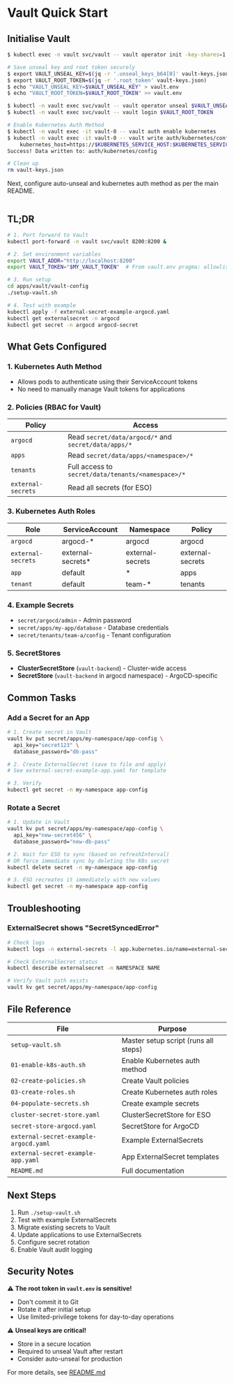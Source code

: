 # Vault Quick Start

## Initialise Vault

```bash
$ kubectl exec -n vault svc/vault -- vault operator init -key-shares=1 -key-threshold=1 -format=json > vault-keys.json

# Save unseal key and root token securely
$ export VAULT_UNSEAL_KEY=$(jq -r '.unseal_keys_b64[0]' vault-keys.json)
$ export VAULT_ROOT_TOKEN=$(jq -r '.root_token' vault-keys.json)
$ echo "VAULT_UNSEAL_KEY=$VAULT_UNSEAL_KEY" > vault.env
$ echo "VAULT_ROOT_TOKEN=$VAULT_ROOT_TOKEN" >> vault.env

$ kubectl -n vault exec svc/vault -- vault operator unseal $VAULT_UNSEAL_KEY
$ kubectl -n vault exec svc/vault -- vault login $VAULT_ROOT_TOKEN

# Enable Kubernetes Auth Method
$ kubectl -n vault exec -it vault-0 -- vault auth enable kubernetes
$ kubectl -n vault exec -it vault-0 -- vault write auth/kubernetes/config \
    kubernetes_host=https://$KUBERNETES_SERVICE_HOST:$KUBERNETES_SERVICE_PORT
Success! Data written to: auth/kubernetes/config

# Clean up
rm vault-keys.json
```

Next, configure auto-unseal and kubernetes auth method as per the main README.

```bash

```

## TL;DR

```bash
# 1. Port forward to Vault
kubectl port-forward -n vault svc/vault 8200:8200 &

# 2. Set environment variables
export VAULT_ADDR="http://localhost:8200"
export VAULT_TOKEN="$MY_VAULT_TOKEN"  # From vault.env pragma: allowlist secret

# 3. Run setup
cd apps/vault/vault-config
./setup-vault.sh

# 4. Test with example
kubectl apply -f external-secret-example-argocd.yaml
kubectl get externalsecret -n argocd
kubectl get secret -n argocd argocd-secret
```

## What Gets Configured

### 1. Kubernetes Auth Method
- Allows pods to authenticate using their ServiceAccount tokens
- No need to manually manage Vault tokens for applications

### 2. Policies (RBAC for Vault)
| Policy             | Access                                               |
|--------------------|------------------------------------------------------|
| `argocd`           | Read `secret/data/argocd/*` and `secret/data/apps/*` |
| `apps`             | Read `secret/data/apps/<namespace>/*`                |
| `tenants`          | Full access to `secret/data/tenants/<namespace>/*`   |
| `external-secrets` | Read all secrets (for ESO)                           |

### 3. Kubernetes Auth Roles
| Role               | ServiceAccount    | Namespace        | Policy           |
|--------------------|-------------------|------------------|------------------|
| `argocd`           | argocd-*          | argocd           | argocd           |
| `external-secrets` | external-secrets* | external-secrets | external-secrets |
| `app`              | default           | *                | apps             |
| `tenant`           | default           | team-*           | tenants          |

### 4. Example Secrets
- `secret/argocd/admin` - Admin password
- `secret/apps/my-app/database` - Database credentials
- `secret/tenants/team-a/config` - Tenant configuration

### 5. SecretStores
- **ClusterSecretStore** (`vault-backend`) - Cluster-wide access
- **SecretStore** (`vault-backend` in argocd namespace) - ArgoCD-specific

## Common Tasks

### Add a Secret for an App

```bash
# 1. Create secret in Vault
vault kv put secret/apps/my-namespace/app-config \
  api_key="secret123" \
  database_password="db-pass"

# 2. Create ExternalSecret (save to file and apply)
# See external-secret-example-app.yaml for template

# 3. Verify
kubectl get secret -n my-namespace app-config
```

### Rotate a Secret

```bash
# 1. Update in Vault
vault kv put secret/apps/my-namespace/app-config \
  api_key="new-secret456" \
  database_password="new-db-pass"

# 2. Wait for ESO to sync (based on refreshInterval)
# OR force immediate sync by deleting the K8s secret
kubectl delete secret -n my-namespace app-config

# 3. ESO recreates it immediately with new values
kubectl get secret -n my-namespace app-config
```

## Troubleshooting

### ExternalSecret shows "SecretSyncedError"

```bash
# Check logs
kubectl logs -n external-secrets -l app.kubernetes.io/name=external-secrets

# Check ExternalSecret status
kubectl describe externalsecret -n NAMESPACE NAME

# Verify Vault path exists
vault kv get secret/apps/my-namespace/app-config
```

## File Reference

| File                                  | Purpose                              |
|---------------------------------------|--------------------------------------|
| `setup-vault.sh`                      | Master setup script (runs all steps) |
| `01-enable-k8s-auth.sh`               | Enable Kubernetes auth method        |
| `02-create-policies.sh`               | Create Vault policies                |
| `03-create-roles.sh`                  | Create Kubernetes auth roles         |
| `04-populate-secrets.sh`              | Create example secrets               |
| `cluster-secret-store.yaml`           | ClusterSecretStore for ESO           |
| `secret-store-argocd.yaml`            | SecretStore for ArgoCD               |
| `external-secret-example-argocd.yaml` | Example ExternalSecrets              |
| `external-secret-example-app.yaml`    | App ExternalSecret templates         |
| `README.md`                           | Full documentation                   |

## Next Steps

1. Run `./setup-vault.sh`
2. Test with example ExternalSecrets
3. Migrate existing secrets to Vault
4. Update applications to use ExternalSecrets
5. Configure secret rotation
6. Enable Vault audit logging

## Security Notes

⚠️ **The root token in `vault.env` is sensitive!**
- Don't commit it to Git
- Rotate it after initial setup
- Use limited-privilege tokens for day-to-day operations

⚠️ **Unseal keys are critical!**
- Store in a secure location
- Required to unseal Vault after restart
- Consider auto-unseal for production

For more details, see [README.md](README.md)
